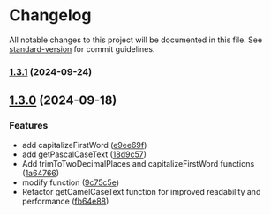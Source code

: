 # Changelog

All notable changes to this project will be documented in this file. See [standard-version](https://github.com/conventional-changelog/standard-version) for commit guidelines.

### [1.3.1](https://github.com/basal-john/essential-common-utils/compare/v1.3.0...v1.3.1) (2024-09-24)

## [1.3.0](https://github.com/basal-john/essential-common-utils/compare/v1.0.4...v1.3.0) (2024-09-18)

### Features

-   add capitalizeFirstWord ([e9ee69f](https://github.com/basal-john/essential-common-utils/commit/e9ee69fed3b882a518ee9116ed2212147a212879))
-   add getPascalCaseText ([18d9c57](https://github.com/basal-john/essential-common-utils/commit/18d9c570ec4655a4cb33aac95ca2243d9e4587ad))
-   Add trimToTwoDecimalPlaces and capitalizeFirstWord functions ([1a64766](https://github.com/basal-john/essential-common-utils/commit/1a64766c28431adc121e6c1dc6fcfe09a235bbe0))
-   modify function ([9c75c5e](https://github.com/basal-john/essential-common-utils/commit/9c75c5e152e837ab98fa5761adb3995d6fe7ded9))
-   Refactor getCamelCaseText function for improved readability and performance ([fb64e88](https://github.com/basal-john/essential-common-utils/commit/fb64e88a6956ac010c593b5841a2b766fb3c8edf))
